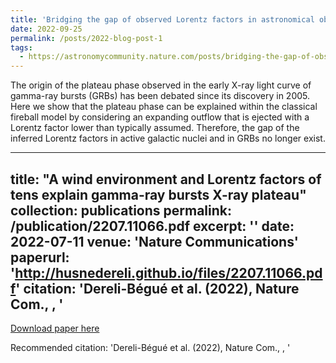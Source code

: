 ```yaml
---
title: 'Bridging the gap of observed Lorentz factors in astronomical objects'
date: 2022-09-25
permalink: /posts/2022-blog-post-1
tags:
  - https://astronomycommunity.nature.com/posts/bridging-the-gap-of-observed-lorentz-factors-in-astronomical-objects
---
```


The origin of the plateau phase observed in the early X-ray light curve of gamma-ray bursts (GRBs) has been debated since its discovery in 2005. Here we show that the plateau phase can be explained within the classical fireball model by considering an expanding outflow that is ejected with a Lorentz factor lower than typically assumed. Therefore, the gap of the inferred Lorentz factors in active galactic nuclei and in GRBs no longer exist.





---
title: "A wind environment and Lorentz factors of tens explain gamma-ray bursts X-ray plateau"
collection: publications
permalink: /publication/2207.11066.pdf
excerpt: ''
date: 2022-07-11
venue: 'Nature Communications'
paperurl: 'http://husnedereli.github.io/files/2207.11066.pdf'
citation: 'Dereli-Bégué et al. (2022), Nature Com., , '
---


[Download paper here](https://ui.adsabs.harvard.edu/abs/2022arXiv220711066D)


Recommended citation: 'Dereli-Bégué et al. (2022), Nature Com., , '
